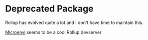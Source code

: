 # Deprecated Package

Rollup has evolved quite a lot and I don't have time to maintain this.

[Microenvi](https://github.com/fwilkerson/microenvi) seems to be a cool Rollup devserver
